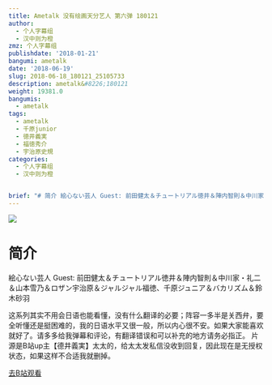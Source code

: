 ```yaml
---
title: Ametalk 没有绘画天分艺人 第六弹 180121
author:
  - 个人字幕组
  - 汉中则为橙
zmz: 个人字幕组
publishdate: '2018-01-21'
bangumi: ametalk
date: '2018-06-19'
slug: 2018-06-18_180121_25105733
description: ametalk&#8226;180121
weight: 19381.0
bangumis:
  - ametalk
tags:
  - ametalk
  - 千原junior
  - 徳井義実
  - 福徳秀介
  - 宇治原史規
categories:
  - 个人字幕组
  - 汉中则为橙


brief: "# 简介 絵心ない芸人 Guest: 前田健太＆チュートリアル徳井＆陣内智則＆中川家・礼二＆山本雪乃＆ロザン宇治原＆ジャルジャル福徳、千原ジュニア＆バカリズム＆鈴木砂羽 这系列其实不用会日语也能看懂，没有什么翻译的必要；阵容一多半是关西弁，要全听懂还是挺困难的，我的日语水平又很一般，所以内心很不安。如果大家能喜欢就好了。请多多给我弹幕和评论，有翻译错误和可以补充的地方请务必指正。 片源是B站up主【德井義実】太太的，给太太发私信没收到回复，因此现在是无授权状态，如果这样不合适我就删掉。"
---
```

![](https://i.imgur.com/74HF0mX.jpg)
# 简介  
絵心ない芸人
Guest: 前田健太＆チュートリアル徳井＆陣内智則＆中川家・礼二＆山本雪乃＆ロザン宇治原＆ジャルジャル福徳、千原ジュニア＆バカリズム＆鈴木砂羽

这系列其实不用会日语也能看懂，没有什么翻译的必要；阵容一多半是关西弁，要全听懂还是挺困难的，我的日语水平又很一般，所以内心很不安。如果大家能喜欢就好了。请多多给我弹幕和评论，有翻译错误和可以补充的地方请务必指正。
片源是B站up主【德井義実】太太的，给太太发私信没收到回复，因此现在是无授权状态，如果这样不合适我就删掉。  

[去B站观看](https://www.bilibili.com/video/av25105733/)
 
